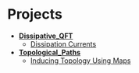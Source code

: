 <!-- generated by markdown-notes-tree -->

# Projects

<!-- optional markdown-notes-tree directory description starts here -->

<!-- optional markdown-notes-tree directory description ends here -->

- [**Dissipative_QFT**](Dissipative_QFT)
    - [Dissipation Currents](Dissipative_QFT/Dissipation_Currents.md)
- [**Topological_Paths**](Topological_Paths)
    - [Inducing Topology Using Maps](Topological_Paths/Inducing_Topology.md)
